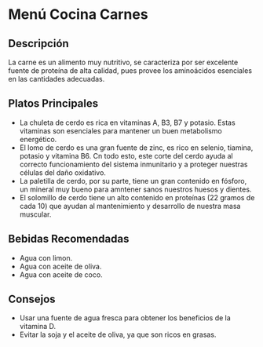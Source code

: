 # Menú Cocina Carnes

## Descripción
La carne es un alimento muy nutritivo, se caracteriza por ser excelente fuente de proteína de alta calidad, pues provee los aminoácidos esenciales en las cantidades adecuadas.

## Platos Principales
- La chuleta de cerdo es rica en vitaminas A, B3, B7 y potasio. Estas vitaminas son esenciales para mantener un buen metabolismo energético.
- El lomo de cerdo es una gran fuente de zinc, es rico en selenio, tiamina, potasio y vitamina B6. Cn todo esto, este corte del cerdo ayuda al correcto funcionamiento del sistema inmunitario y a proteger nuestras células del daño oxidativo.
- La paletilla de cerdo, por su parte, tiene un gran contenido en fósforo, un mineral muy bueno para amntener sanos nuestros huesos y dientes.
- El solomillo de cerdo tiene un alto contenido en proteínas (22 gramos de cada 10) que ayudan al mantenimiento y desarrollo de nuestra masa muscular.

## Bebidas Recomendadas
- Agua con limon.
- Agua con aceite de oliva.
- Agua con aceite de coco.

## Consejos
- Usar una fuente de agua fresca para obtener los beneficios de la vitamina D.
- Evitar la soja y el aceite de oliva, ya que son ricos en grasas.  
